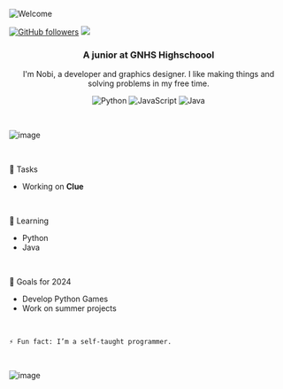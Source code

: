 

![Welcome](https://github.com/NobiDevs/NobiDevs/assets/67208310/c448e5df-13e0-47b6-a24f-9118f1d44736)

[![GitHub followers](https://img.shields.io/github/followers/NobiDevs.svg?style=social&label=Follow&maxAge=2592000)](https://github.com/NobiDevs?tab=followers)
[![](https://visitcount.itsvg.in/api?id=NobiDevs&label=profile%20views&color=12&icon=4&pretty=false)](https://visitcount.itsvg.in)


<h3 align="center">A junior at GNHS Highschoool</h3>
<p align="center">I'm Nobi, a developer and graphics designer. I like making things and solving problems in my free time.</p>


<!-- TODO: Make technologies links takes you to repositories -->

<!-- [![Python Badge](https://img.shields.io/badge/-Python-3776ab?style=for-the-badge&labelColor=black&logo=python&logoColor=3776ab)](#) [![Javascript Badge](https://img.shields.io/badge/-Javascript-F0DB4F?style=for-the-badge&labelColor=black&logo=javascript&logoColor=F0DB4F)](#) ![Java](https://img.shields.io/badge/java-%23ED8B00.svg?style=for-the-badge&labelColor=black&logo=openjdk&logoColor=white)

-->
<p align="center">
<img alt="Python" src="https://img.shields.io/badge/Python-3776AB?logo=python&logoColor=fff">
<img alt="JavaScript" src="https://img.shields.io/badge/JavaScript-F7DF1E?logo=javascript&logoColor=000">
<img alt="Java" src="https://img.shields.io/badge/Java-%23ED8B00.svg?logo=openjdk&logoColor=white">
</p>
 
&nbsp; 
 
![image](https://github.com/NobiDevs/NobiDevs/assets/67208310/453fec41-443b-4278-98ba-65dfee512a30) 

&nbsp;  

📌 Tasks
- Working on **Clue**
<p>&nbsp;</p>  

🌱 Learning
 - Python
 - Java
<p>&nbsp;</p>
   
<!-- - 💻 Most used line of code `”print()"`
<p>&nbsp;</p>  -->
  
🎯 Goals for 2024
  - Develop Python Games
  - Work on summer projects
<p>&nbsp;</p>

`⚡ Fun fact: I’m a self-taught programmer.`

&nbsp;

![image](https://github.com/NobiDevs/NobiDevs/assets/67208310/e7722b95-7d1b-4cff-8e30-a359d15c6591)

